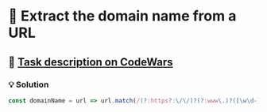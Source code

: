 # 📝 Extract the domain name from a URL

## 🔗 [Task description on CodeWars](https://www.codewars.com/kata/514a024011ea4fb54200004b)

### 💡 Solution

```javascript
const domainName = url => url.match(/(?:https?:\/\/)?(?:www\.)?([\w\d-]+)\./)[1];
```

